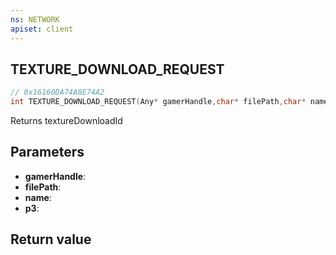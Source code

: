 ```yaml
---
ns: NETWORK
apiset: client
---
```

## TEXTURE_DOWNLOAD_REQUEST

```c
// 0x16160DA74A8E74A2
int TEXTURE_DOWNLOAD_REQUEST(Any* gamerHandle,char* filePath,char* name,BOOL p3);
```

Returns textureDownloadId

## Parameters
* **gamerHandle**:
* **filePath**:
* **name**:
* **p3**:

## Return value
